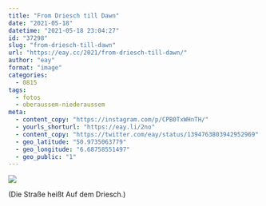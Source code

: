 ```yaml
---
title: "From Driesch till Dawn"
date: "2021-05-18"
datetime: "2021-05-18 23:04:27"
id: "37298"
slug: "from-driesch-till-dawn"
url: "https://eay.cc/2021/from-driesch-till-dawn/"
author: "eay"
format: "image"
categories:
  - 0815
tags:
  - fotos
  - oberaussem-niederaussem
meta:
  - content_copy: "https://instagram.com/p/CPB0TxWHnTH/"
  - yourls_shorturl: "https://eay.li/2no"
  - content_copy: "https://twitter.com/eay/status/1394763803942952969"
  - geo_latitude: "50.9735063779"
  - geo_longitude: "6.68758551497"
  - geo_public: "1"
---
```


![](https://eay.cc/uploads/2021/driesch.jpeg)

(Die Straße heißt Auf dem Driesch.)
